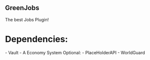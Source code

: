 <h2>GreenJobs</h2>
The best Jobs Plugin!
 
<h1>Dependencies:</h1>
- Vault
- A Economy System
Optional:
- PlaceHolderAPI
- WorldGuard
